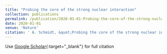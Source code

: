 ```yaml
---
title: "Probing the core of the strong nuclear interaction"
collection: publications
permalink: /publication/2020-01-01-Probing-the-core-of-the-strong-nuclear-interaction
date: 2020-01-01
venue: 'Nature'
citation: ' A. Schmidt, &quot;Probing the core of the strong nuclear interaction.&quot; Nature, 2020.'
---
```

Use [Google Scholar](https://scholar.google.com/scholar?q=Probing+the+core+of+the+strong+nuclear+interaction){:target="_blank"} for full citation